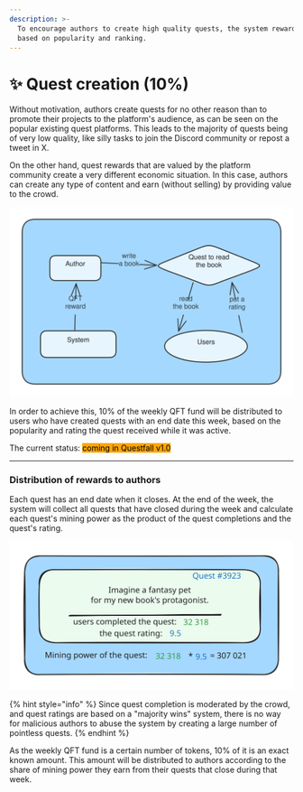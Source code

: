 ```yaml
---
description: >-
  To encourage authors to create high quality quests, the system rewards them
  based on popularity and ranking.
---
```


# ✨ Quest creation (10%)

Without motivation, authors create quests for no other reason than to promote their projects to the platform's audience, as can be seen on the popular existing quest platforms. This leads to the majority of quests being of very low quality, like silly tasks to join the Discord community or repost a tweet in X.

On the other hand, quest rewards that are valued by the platform community create a very different economic situation. In this case, authors can create any type of content and earn (without selling) by providing value to the crowd.

<img src="../.gitbook/assets/file.excalidraw (1).svg" alt="" class="gitbook-drawing">

In order to achieve this, 10% of the weekly QFT fund will be distributed to users who have created quests with an end date this week, based on the popularity and rating the quest received while it was active.



The current status: <mark style="background-color:orange;">coming in Questfall v1.0</mark>&#x20;

***

### Distribution of rewards to authors

Each quest has an end date when it closes. At the end of the week, the system will collect all quests that have closed during the week and calculate each quest's mining power as the product of the quest completions and the quest's rating.

<img src="../.gitbook/assets/file.excalidraw.svg" alt="" class="gitbook-drawing">

{% hint style="info" %}
Since quest completion is moderated by the crowd, and quest ratings are based on a "majority wins" system, there is no way for malicious authors to abuse the system by creating a large number of pointless quests.
{% endhint %}

As the weekly QFT fund is a certain number of tokens, 10% of it is an exact known amount. This amount will be distributed to authors according to the share of mining power they earn from their quests that close during that week.
